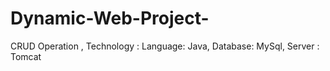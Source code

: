 # Dynamic-Web-Project-
CRUD Operation , Technology : Language: Java, Database: MySql, Server : Tomcat 
